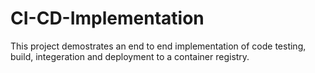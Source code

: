 # CI-CD-Implementation
This project demostrates an end to end implementation of code testing, build, integeration and deployment to a container registry.
